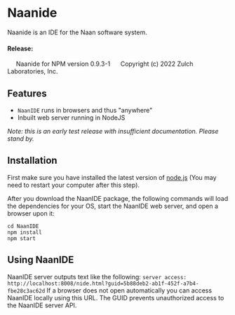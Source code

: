 Naanide
==========

Naanide is an IDE for the Naan software system.

#### Release:
     Naanide for NPM version 0.9.3-1
     Copyright (c) 2022 Zulch Laboratories, Inc.

Features
-------
- `NaanIDE` runs in browsers and thus "anywhere"
- Inbuilt web server running in NodeJS

_Note: this is an early test release with insufficient documentation. Please stand by._

Installation
-------

First make sure you have installed the latest version of [node.js](http://nodejs.org/)
(You may need to restart your computer after this step).

After you download the NaanIDE package, the following commands will load the dependencies for your OS, start the NaanIDE web server, and open a browser upon it:

    cd NaanIDE
    npm install
    npm start

Using NaanIDE
-------

NaanIDE server outputs text like the following:
`server access: http://localhost:8008/nide.html?guid=5b88deb2-ab1f-452f-a7b4-fbe28c3ac62d`
If a browser does not open automatically you can access NaanIDE locally using this URL. The GUID prevents unauthorized access to the NaanIDE server API.
